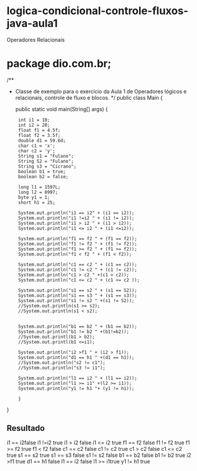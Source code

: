 # logica-condicional-controle-fluxos-java-aula1
Operadores Relacionais
# package dio.com.br;

/**
 * Classe de exemplo para o exercício da Aula 1 de Operadores lógicos e relacionais, controle de fluxo e blocos.
 */
public class Main {

    public static void main(String[] args) {

        int i1 = 10;
        int i2 = 20;
        float f1 = 4.5f;
        float f2 = 3.5f;
        double d1 = 59.6d;
        char c1 = 'x';
        char c2 = 'y';
        String s1 = "Fulano";
        String S2 = "Fulano";
        String s3 = "Cicrano";
        boolean b1 = true;
        boolean b2 = false;

        long l1 = 1597L;
        long l2 = 8997;
        byte y1 = 1;
        short h1 = 25;

        System.out.println("i1 == i2" + (i1 == i2));
        System.out.println("i1 !=i2 " + (i1 != i2));
        System.out.println("i1 > i2 " + (i1 > i2));
        System.out.println("i1 <= i2 " + (i1 <=i2));

        System.out.println("f1 == f2 " + (f1 == f2));
        System.out.println("f1 != f2 " + (f1 != f2));
        System.out.println("f1 >= f2 " + (f1 >= f2));
        System.out.println("f1 < f2 " + (f1 < f2));

        System.out.println("c1 == c2 " + (c1 == c2));
        System.out.println("c1 != c2 " + (c1 != c2));
        System.out.println("c1 > c2 " +(c1 > c2));
        System.out.println("c1 <= c2 " + (c1 <= c2 ));

        System.out.println("s1 == s2 " + (s1 == S2));
        System.out.println("s1 == s3 " + (s1 == s3));
        System.out.println("s1 != s2 " +(s1 != S2));
        //System.out.println(s1 >= s2);
        //System.out.println(s1 < s2);


        System.out.println("b1 == b2 " + (b1 == b2));
        System.out.println("b1 != b2 " +(b1!=b2));
        //System.out.printl(b1 > b2);
        //System.out.printl(b1 <=i1);

        System.out.println("i2 >f1 " + (i2 > f1));
        System.out.println("d1 == h1 " +(d1 == h1));
        //System.out.println("s2 != c1");
        //System.out.println("s3 != i1");

        System.out.println("l1 == i2 " + (l1 == i2));
        System.out.println("l1 >= i1" +(l2 >= i1));
        System.out.println("y1 != h1 "+ (y1 != h1));

        }
}
## Resultado
   i1 == i2false
   i1 !=i2 true
   i1 > i2 false
   i1 <= i2 true
   f1 == f2 false
   f1 != f2 true
   f1 >= f2 true
   f1 < f2 false
   c1 == c2 false
   c1 != c2 true
   c1 > c2 false
   c1 <= c2 true
   s1 == s2 true
   s1 == s3 false
   s1 != s2 false
   b1 == b2 false
   b1 != b2 true
   i2 >f1 true
   d1 == h1 false
   l1 == i2 false
   l1 >= i1true
   y1 != h1 true
